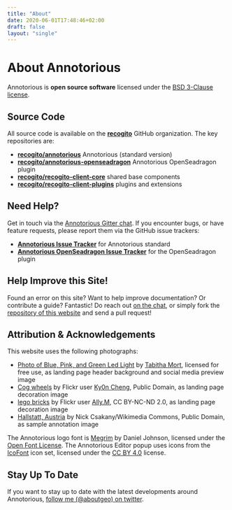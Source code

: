 ```yaml
---
title: "About"
date: 2020-06-01T17:48:46+02:00
draft: false
layout: "single"
---
```


# About Annotorious

Annotorious is __open source software__ licensed under the [BSD 3-Clause license](https://github.com/recogito/annotorious/blob/master/LICENSE).

## Source Code

All source code is available on the __[recogito](https://github.com/recogito)__ GitHub organization. The key 
repositories are:

- __[recogito/annotorious](https://github.com/recogito/annotorious)__ Annotorious (standard version)
- __[recogito/annotorious-openseadragon](https://github.com/recogito/annotorious-openseadragon)__ Annotorious OpenSeadragon plugin
- __[recogito/recogito-client-core](https://github.com/recogito/recogito-client-core)__ shared base components
- __[recogito/recogito-client-plugins](https://github.com/recogito/recogito-client-plugins)__ plugins and extensions


## Need Help?

Get in touch via the [Annotorious Gitter chat](https://gitter.im/recogito/annotorious). If you encounter bugs, or
have feature requests, please report them via the GitHub issue trackers:

- __[Annotorious Issue Tracker](https://github.com/recogito/annotorious/issues)__ for Annotorious standard
- __[Annotorious OpenSeadragon Issue Tracker](https://github.com/recogito/annotorious-openseadragon/issues)__
  for the OpenSeadragon plugin

## Help Improve this Site!

Found an error on this site? Want to help improve documentation? Or contribute a guide?
Fantastic! Do reach out [on the chat](https://gitter.im/recogito/annotorious), or simply fork
the [repository of this website](https://github.com/recogito/project-website-source) and send a 
pull request!

## Attribution & Acknowledgements

This website uses the following photographs:

- [Photo of Blue, Pink, and Green Led Light](https://www.pexels.com/photo/photo-of-blue-pink-and-green-led-light-775907/)
  by [Tabitha Mort](https://www.pexels.com/@dellamortphotography), licensed for free use, as landing page header background
  and social media preview image
- [Cog wheels](https://www.flickr.com/photos/ky0ncheng/36286089223/) by Flickr user 
  [Ky0n Cheng](https://www.flickr.com/photos/ky0ncheng/), Public Domain, as landing page decoration image
- [lego bricks](https://www.flickr.com/photos/38953258@N08/19079091750/) by Flickr user 
  [Ally.M](https://www.flickr.com/photos/38953258@N08/), CC BY-NC-ND 2.0, as landing page decoration image
- [Hallstatt, Austria](http://commons.wikimedia.org/wiki/File:Hallstatt_300.jpg) by Nick Csakany/Wikimedia Commons,
  Public Domain, as sample annotation image 

The Annotorious logo font is [Megrim](https://fonts.google.com/specimen/Megrim) by Daniel Johnson, 
licensed under the [Open Font License](https://scripts.sil.org/cms/scripts/page.php?site_id=nrsi&id=OFL).
The Annotorious Editor popup uses icons from the [IcoFont](https://icofont.com/) icon set, licensed under 
the [CC BY 4.0](https://creativecommons.org/licenses/by/4.0/) license.

## Stay Up To Date 

If you want to stay up to date with the latest developments around Annotorious,
[follow me (@aboutgeo) on twitter](https://twitter.com/aboutgeo).